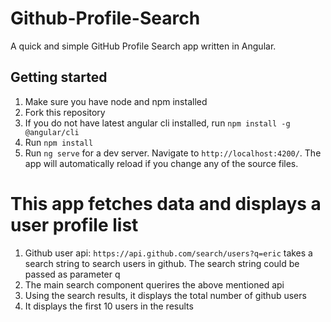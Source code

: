 # Github-Profile-Search
A quick and simple GitHub Profile Search app written in Angular.


## Getting started
1.  Make sure you have node  and npm installed
1.  Fork this repository 
1.  If you do not have latest angular cli installed, run `npm install -g @angular/cli`
2.	Run `npm install`
3.	Run `ng serve` for a dev server. Navigate to `http://localhost:4200/`. The app will automatically reload if you change any of the source files.


# This app fetches data and displays a user profile list
1.	Github user api: `https://api.github.com/search/users?q=eric` takes a search string to search users in github. The search string could be passed as parameter q
4.	The main search component querires the above mentioned api
5.	Using the search results, it displays the total number of github users
6.  It displays the first 10 users in the results
